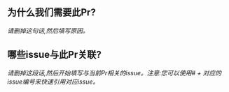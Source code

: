 ## 为什么我们需要此Pr?
*请删掉这句话,然后填写原因。*

## 哪些issue与此Pr关联?

*请删掉这段话,然后开始填写与当前Pr相关的issue。注意:您可以使用# + 对应的issue编号来快速引用对应issue。*
